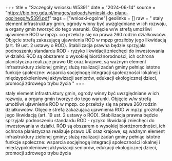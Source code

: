 +++
title = "Szczegóły wniosku W5391"
date = "2024-06-14"
source = "https://bip.brg.gda.pl/images/uploads/wnioski-do-planu-ogolnego/w5391.pdf"
tags = ["wnioski-ogolne"]
geolinks = []
raw = " stały element infrastruktury gmin, ogrody winny być uwzględniane w ich rozwoju, a organy gmin tworzyć do tego warunki. Objęcie w/w strefą umożliwi ujawnienie ROD w mpzp. co przełoży się na prawa 260 rodzin działkowców. Objęcie strefą zakazującą ujawnienia ROD w mpzp groziłoby jego likwidacją (art. 19 ust. 2 ustawy o RÓD). Stabilizacja prawna będzie sprzyjała podnoszeniu standardu ROD - ryzyko likwidacji zniechęci do inwestowania w działki. RÓD są obszarem o wysokiej bioróżnorodności, ich ochrona planistyczna realizuje prawo UE oraz krajowe, są ważnym element infrastruktury zielonej gminy; służą realizacji zadań gminy pełniąc istotne funkcje społeczne: wsparcia socjęlnogę integracji społeczności lokalnej i międzypokoleniowej aktywizacji seniorów, edukacji ekologicznej dzieci, promocji zdrowego trybu życia "
+++


stały element infrastruktury gmin, ogrody winny być uwzględniane w ich rozwoju, a organy gmin tworzyć do
tego warunki. Objęcie w/w strefą umożliwi ujawnienie ROD w mpzp. co przełoży się na prawa 260 rodzin
działkowców. Objęcie strefą zakazującą ujawnienia ROD w mpzp groziłoby jego likwidacją (art. 19 ust. 2
ustawy o RÓD). Stabilizacja prawna będzie sprzyjała podnoszeniu standardu ROD - ryzyko likwidacji zniechęci
do inwestowania w działki. RÓD są obszarem o wysokiej bioróżnorodności, ich ochrona planistyczna realizuje
prawo UE oraz krajowe, są ważnym element infrastruktury zielonej gminy; służą realizacji zadań gminy
pełniąc istotne funkcje społeczne: wsparcia socjęlnogę integracji społeczności lokalnej i międzypokoleniowej
aktywizacji seniorów, edukacji ekologicznej dzieci, promocji zdrowego trybu życia



